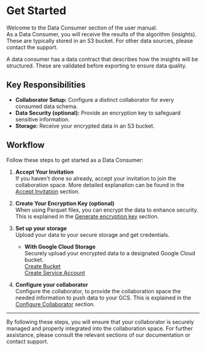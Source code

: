 # Get Started

Welcome to the Data Consumer section of the user manual. \
As a Data Consumer, you will receive the results of the algorithm (insights). These are typically stored in an S3 bucket. For other data sources, please contact the support.

A data consumer has a data contract that describes how the insights will be structured. These are validated before exporting to ensure data quality.

## Key Responsibilities

- **Collaborator Setup:** Configure a distinct collaborator for every consumed data schema.
- **Data Security (optional):** Provide an encryption key to safeguard sensitive information.
- **Storage:** Receive your encrypted data in an S3 bucket.

## Workflow

Follow these steps to get started as a Data Consumer:

1. **Accept Your Invitation**  
   If you haven't done so already, accept your invitation to join the collaboration space. More detailed explanation can be found in the [Accept Invitation](/docs/user-manual/data-consumer/accept-invite) section.

2. **Create Your Encryption Key (optional)**  
   When using Parquet files, you can encrypt the data to enhance security. This is explained in the [Generate encryption key](/docs/user-manual/data-consumer/encryption/create-encryption-key) section.

3. **Set up your storage**  
   Upload your data to your secure storage and get credentials.

   - **With Google Cloud Storage**  
      Securely upload your encrypted data to a designated Google Cloud bucket.  
      [Create Bucket](/docs/user-manual/data-consumer/google-cloud-storage/create-bucket)  
      [Create Service Account](/docs/user-manual/data-consumer/google-cloud-storage/create-service-account)

4. **Configure your collaborator**  
   Configure the collaborator, to provide the collaboration space the needed information to push data to your GCS. This is explained in the [Configure Collaborator](/docs/user-manual/data-consumer/configure-data-consumer) section.

---

By following these steps, you will ensure that your collaborator is securely managed and properly integrated into the collaboration space. For further assistance, please consult the relevant sections of our documentation or contact support.
